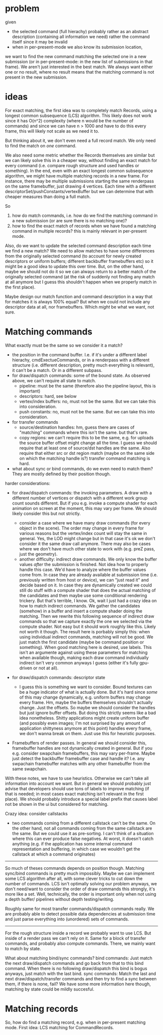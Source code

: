 # problem

given 

- the selected command (full hierachy)
  probably rather as an abstract description (containing all information we need) rather
  the command itself since it may be invalid
- when in per-present-mode we also know its submission location,

we want to find the new command matching the selected one in a new submission (or in per-present-mode:
in the new list of submissions in that frame). We aren't just interested in the best match.
We always want either one or no result, where no result means that the matching command is not present
in the new submission.


# ideas

For exact matching, the first idea was to completely match Records, using a longest common subsequence (LCS) algorithm.
This likely does not work since it has O(n^2) complexity (where n would be the number of commands) and since
we can have n > 1000 and have to do this every frame, this will likely not scale as we need it to.

But thinking about it, we don't even need a full record match. We only need to find the match on *one* command.

We also need some metric whether the Records themselves are similar but we can likely solve this in a cheaper
way, without finding an exact match for every command (i.e. compare rough structure and used handles or
something). In the end, even with an exact longest common subsequence algorithm, we might have multiple
matching records in a new frame. For instance, there may be multiple submissions starting the same renderpass
on the same framebuffer, just drawing 4 vertices. Each time with a different descriptorSet/pushConstants/vertexBuffer
but we can determine that with cheaper measures than doing a full match.

So
1. how do match commands, i.e. how do we find the matching command in a new submission (or are sure there is no matching one)?
2. how to find the exact match of records when we have found a matching command in multiple records?
   this is mainly relevant in per-present mode.

Also, do we want to update the selected command description each time we find a new match? We need to allow
matches to have some differences from the originally selected command (to account for newly created descriptors
or uniform buffers; different backbuffer framebuffers etc) so it might be a good idea to update this over time.
But, on the other hand, maybe we should not do it so we can always return to a better match of the originally
selected command (at the risk of suddenly not finding any match at all anymore but I guess this shouldn't
happen when we properly match in the first place). 

Maybe design our match function and command description in a way that for matches it is always 100% equal?
But when we could not include any descriptor data at all, nor framebuffers. Which *might* be what we want,
not sure.

# Matching commands

What exactly must be the same so we consider it a match?
- the position in the command buffer. I.e. if it's under a different label hierachy, cmdExectueCommands, 
  or in a renderpass with a different structure (i.e. different description, pretty much everything is relevant), 
  it can't be a match. Or in a different subpass.
- for draw/dispatch commands: some of the bound state. As observed above, we can't require all state to match.
    - pipeline: must be the same (therefore also the pipeline layout, this is important)
    - descriptors: hard, see below
    - vertex/index buffers: no, must not be the same. But we can take this into consideration.
    - push constants: no, must not be the same. But we can take this into consideration.
- for transfer commands
    - source/destination handles: hm, guess there are cases of "matching" commands where this isn't the same.
      but that's rare.
    - copy regions: we can't require this to be the same, e.g. for uploads the source buffer offset might
      change all the time.
    I guess we should require that at least one of source/dst handles are the same. Also require that
    either src or dst region match (maybe on the same side on which the matching handle is?)
    transfer command matching is hard.
- what about sync or bind commands, do we even need to match them? They are mostly defined by their position though.

harder considerations:
- for draw/dispatch commands: the invoking parameters. A draw with a different number of vertices or dispatch with 
  a different work group count sounds different. But if you e.g. invoke a compute shader for each animation
  on screen at the moment, this may vary per frame. We should likely consider this but not strictly.
    - consider a case where we have many draw commands (for every object in the scene). The order may change
      in every frame for various reasons but the vertex/index count will stay the same in general.
      Yes, the LOD might change but in that case it's ok we don't consider it the same draw call anymore.
      There may also be cases where we don't have much other state to work with (e.g. preZ pass, just the geometry).
    - another difficulty: indirect draw commands. We only know the buffer values *after* the submission is finished.
      Not idea how to properly handle this case. We'd have to analyze where the buffer values come from.
      In case they are already available at submission time (i.e. previously written from host or device), we can
      "just read it" and decide based on it. In case they are dynamically created we could still do stuff with
      a compute shader that does the actual matching of the candidates and then maybe use some conditional rendering
      trickery. But that's terrible, I know.
        Ok, wait I just had a crazy idea on how to match indirect commands. We gather the candidates (somehow) in a
        buffer and insert a compute shader doing the matching. Then we rewrite this following sequence of indirect 
        draw commands so that we capture exactly the one we selected via the compute shader. 
        Not easy but it should work roughly like this. Likely not worth it though.
      The result here is porbably simply this: when using individual indirect commands, matching will not be good.
      We just match the first candidate (maybe be command position or something). 
      When good matching here is desired, use labels.
      This isn't an argumente against using these parameters for matching when available though, making each
      draw command individually indirect isn't very common anyways I guess (either it's fully gpu-driven or not at all).

- for draw/dispatch commands: descriptor state
    - I guess this is something we want to consider. Bound textures can be a huge indicator of what is actually done.
      But it's hard since *some* of this may change dynamically, e.g. uniform buffers may change every frame.
      Hm, maybe the buffers themselves shouldn't actually change. Just the offsets. So maybe we should consider
      the handles but just ignore buffer offsets.
      But doing this strictly seems like a bad idea nonetheless. Shitty applications might create uniform buffer
      (and possibly even images; I'm not surprised by any amount of application shittyness anymore at this point)
      handles every frame, we don't wanna break on them. Just use this for heuristic purposes.
- Framebuffers of render passes. In general we should consider this, framebuffer handles are not dynamically
  created in general. But if you e.g. consider swapchain framebuffers, this may vary per-frame.
  Maybe just detect the backbuffer framebuffer case and handle it? I.e. any swpachain framebuffer matches with
  any other framebuffer from the same swapchain. 

With these notes, we have to use heuristics. Otherwise we can't take all information into account we want.
But in general we should probably just advise that developers should use tons of labels to improve matching
(if that is needed; in most cases exact matching isn't relevant in the first place).
We should probably introduce a special label prefix that causes label not be shown in the ui but considered
for matching.

Crazy idea: consider callstacks
- two commands coming from a different callstack can't be the same. On the other hand, not all commands coming
  from the same callstack are the same. But we could use it as pre-sorting.
  I can't think of a situation where this can ever produce false negatives. At worst, it doesn't catch anything
  (e.g. if the application has some internal command representation and buffering, in which case we wouldn't
  get the callstack at which a command originates)

---

So much of theses commands depends on position though. Matching sync/bind commands is pretty much impossibly.
Maybe we can implement some LCS algorithm after all, with some clever tricks to cut down the number of
commands. LCS isn't optimally solving our problem anyways, we don't need/want to consider the order of
draw commands this strongly, it's more like a set. 
Well, technically, the order is important only when not using a depth buffer/
pipelines without depth testing/writing.

Roughly same for most transfer commands/dispatch commands really. We are probably able to detect possible
data dependencies at submission time and just parse everything into (unordered) sets of commands.

---

For the rough structure inside a record we probably want to use LCS. But inside
of a render pass we can't rely on it. Same for a block of transfer commands,
and probably also compute commands. There, we mainly want to match by state.

What about matching bind/sync commands?
bind commands: Just match the next draw/dispatch commands and go back from
	that to this bind command. When there is no following draw/dispatch this
	bind is bogus anyways, just match with the last bind.
sync commands: Match the last and next draw/dispatch/transfer commands
	and then try to find a sync between them, if there is none, fail?
	We have some more information here though, matching by state could
	be mildly succesful.

# Matching records

So, how do find a matching record, e.g. when in per-present matching mode.
First idea: LCS matching for CommandRecords.
